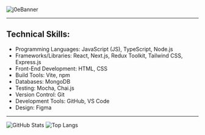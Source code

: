 ![j0eBanner](https://github.com/user-attachments/assets/5beb00f5-3464-471f-96ea-e2a3ca77e34a)

---

## **Technical Skills:** ##

* Programming Languages: JavaScript (JS), TypeScript, Node.js
* Frameworks/Libraries: React, Next.js, Redux Toolkit, Tailwind CSS, Express.js
* Front-End Development: HTML, CSS
* Build Tools: Vite, npm
* Databases: MongoDB
* Testing: Mocha, Chai.js
* Version Control: Git
* Development Tools: GitHub, VS Code
* Design: Figma

---

![GitHub Stats](https://github-readme-stats.vercel.app/api?username=j0sep0z0&show_icons=true&theme=transparent) 
![Top Langs](https://github-readme-stats.vercel.app/api/top-langs/?username=j0sep0z0&layout=compact&theme=transparent)
















